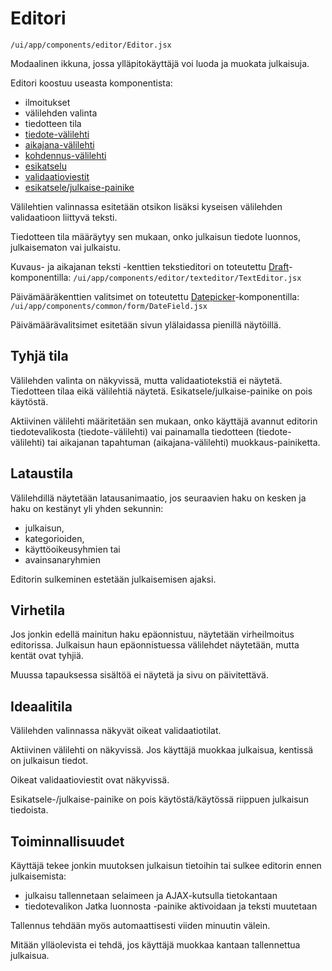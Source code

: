 # Editori

`/ui/app/components/editor/Editor.jsx`

Modaalinen ikkuna, jossa ylläpitokäyttäjä voi luoda ja muokata julkaisuja.

Editori koostuu useasta komponentista:
- ilmoitukset
- välilehden valinta
- tiedotteen tila
- [tiedote-välilehti](tiedotteen-muokkaus.md)
- [aikajana-välilehti](aikajanan-muokkaus.md)
- [kohdennus-välilehti](kohdennus.md)
- [esikatselu](validaatioviestit-esikatselu-julkaiseminen.md)
- [validaatioviestit](validaatioviestit-esikatselu-julkaiseminen.md)
- [esikatsele/julkaise-painike](validaatioviestit-esikatselu-julkaiseminen.md)

Välilehtien valinnassa esitetään otsikon lisäksi kyseisen välilehden
validaatioon liittyvä teksti.

Tiedotteen tila määräytyy sen mukaan, onko julkaisun tiedote luonnos, julkaisematon 
vai julkaistu.

Kuvaus- ja aikajanan teksti -kenttien tekstieditori on toteutettu
[Draft](https://draftjs.org/)-komponentilla:
`/ui/app/components/editor/texteditor/TextEditor.jsx`

Päivämääräkenttien valitsimet on toteutettu 
[Datepicker](https://hacker0x01.github.io/react-datepicker/)-komponentilla:
`/ui/app/components/common/form/DateField.jsx`

Päivämäärävalitsimet esitetään sivun ylälaidassa pienillä näytöillä.

## Tyhjä tila

Välilehden valinta on näkyvissä, mutta validaatiotekstiä ei näytetä. 
Tiedotteen tilaa eikä välilehtiä näytetä. Esikatsele/julkaise-painike on 
pois käytöstä.

Aktiivinen välilehti määritetään sen mukaan, onko käyttäjä avannut editorin 
tiedotevalikosta (tiedote-välilehti) vai painamalla tiedotteen (tiedote-välilehti) 
tai aikajanan tapahtuman (aikajana-välilehti) muokkaus-painiketta.

## Lataustila

Välilehdillä näytetään latausanimaatio, jos seuraavien haku on kesken ja haku on 
kestänyt yli yhden sekunnin:
- julkaisun,
- kategorioiden,
- käyttöoikeusyhmien tai
- avainsanaryhmien

Editorin sulkeminen estetään julkaisemisen ajaksi.

## Virhetila

Jos jonkin edellä mainitun haku epäonnistuu, näytetään virheilmoitus editorissa. 
Julkaisun haun epäonnistuessa välilehdet näytetään, mutta kentät ovat tyhjiä.

Muussa tapauksessa sisältöä ei näytetä ja sivu on päivitettävä.

## Ideaalitila

Välilehden valinnassa näkyvät oikeat validaatiotilat.

Aktiivinen välilehti on näkyvissä. Jos käyttäjä muokkaa julkaisua, kentissä
on julkaisun tiedot.
 
Oikeat validaatioviestit ovat näkyvissä.

Esikatsele-/julkaise-painike on pois käytöstä/käytössä riippuen julkaisun tiedoista.

## Toiminnallisuudet

Käyttäjä tekee jonkin muutoksen julkaisun tietoihin tai sulkee editorin ennen
julkaisemista:
- julkaisu tallennetaan selaimeen ja AJAX-kutsulla tietokantaan
- tiedotevalikon Jatka luonnosta -painike aktivoidaan ja teksti muutetaan 

Tallennus tehdään myös automaattisesti viiden minuutin välein. 

Mitään ylläolevista ei tehdä, jos käyttäjä muokkaa kantaan tallennettua julkaisua.
